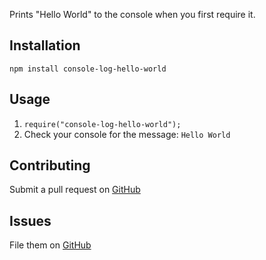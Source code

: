 Prints "Hello World" to the console when you first require it.

Installation
------------
```
npm install console-log-hello-world
```

Usage
-----

1. `require("console-log-hello-world");`
1. Check your console for the message: `Hello World`

Contributing
------------
Submit a pull request on [GitHub](https://github.com/chriskwan/console-log-hello-world)

Issues
------
File them on [GitHub](https://github.com/chriskwan/console-log-hello-world/issues)
